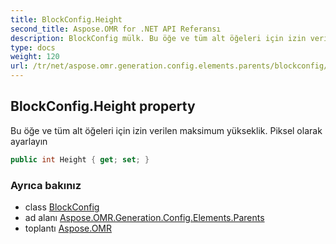 ```yaml
---
title: BlockConfig.Height
second_title: Aspose.OMR for .NET API Referansı
description: BlockConfig mülk. Bu öğe ve tüm alt öğeleri için izin verilen maksimum yükseklik. Piksel olarak ayarlayın
type: docs
weight: 120
url: /tr/net/aspose.omr.generation.config.elements.parents/blockconfig/height/
---
```

## BlockConfig.Height property

Bu öğe ve tüm alt öğeleri için izin verilen maksimum yükseklik. Piksel olarak ayarlayın

```csharp
public int Height { get; set; }
```

### Ayrıca bakınız

* class [BlockConfig](../)
* ad alanı [Aspose.OMR.Generation.Config.Elements.Parents](../../blockconfig/)
* toplantı [Aspose.OMR](../../../)


